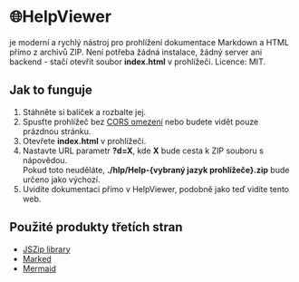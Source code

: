 # &#127760;HelpViewer

je moderní a rychlý nástroj pro prohlížení dokumentace Markdown a HTML přímo z archivů ZIP. Není potřeba žádná instalace, žádný server ani backend - stačí otevřít soubor **index.html** v prohlížeči. Licence: MIT.

## Jak to funguje

1. Stáhněte si balíček <span id="linkhereI"></span> a rozbalte jej.
2. Spusťte prohlížeč bez [CORS omezení][bypassCORS] nebo budete vidět pouze prázdnou stránku.
3. Otevřete **index.html** v prohlížeči.
4. Nastavte URL parametr **?d=X**, kde **X** bude cesta k ZIP souboru s nápovědou.  
   Pokud toto neuděláte, **./hlp/Help-{vybraný jazyk prohlížeče}.zip** bude určeno jako výchozí.
5. Uvidíte dokumentaci přímo v HelpViewer, podobně jako teď vidíte tento web. 

<script>
  async function insertDownloadLink() {
    const fname = 'package.zip';
    const path = await getLatestReleaseBundleUri(null, fname);
    const parentO = document.getElementById('linkhereI');
    parentO.innerHTML = `<a href="${path}" alt="${fname}" title= "${path}">${fname}</a>`;
  }

  insertDownloadLink();
</script>

## Použité produkty třetích stran

- [JSZip library][JSZIP]
- [Marked][Marked]
- [Mermaid][Mermaid]

[JSZIP]: http://jszip.org/ "JSZip - práce se ZIP soubory"
[Marked]: https://marked.js.org/ "Marked - vypisování a formátování md souborů do HTML formátu"
[Mermaid]: https://mermaid.js.org/ "Mermaid - vykresluje grafy a schémata podle speciálních textových definic"
[bypassCORS]: corsPolicy.md "Prohlížeč může blokovat přístup k místním souborům (file://) kvůli CORS politikám"